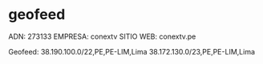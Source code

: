 # geofeed

ADN: 273133
EMPRESA: conextv
SITIO WEB: conextv.pe

Geofeed: 38.190.100.0/22,PE,PE-LIM,Lima
         38.172.130.0/23,PE,PE-LIM,Lima

